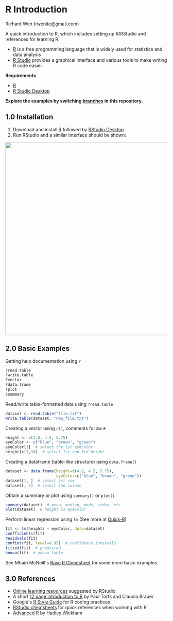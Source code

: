 # R Introduction
  
  
Richard Wen (rwenite@gmail.com)  
  
A quick introduction to R, which includes setting up R/RStudio and references for learning R.  
* [R](https://www.r-project.org/) is a free programming language that is widely used for statistics and data analysis
* [R Studio](https://www.rstudio.com/products/rstudio/) provides a graphical interface and various tools to make writing R code easier
  
**Requirements**  
* [R](http://cran.r-project.org/mirrors.html)  
* [R Studio Desktop](https://www.rstudio.com/products/rstudio/download2/#download)
  
**Explore the examples by switching [branches](https://help.github.com/articles/viewing-branches-in-your-repository/) in this repository.** 
  
## 1.0 Installation 
1. Download and install [R](http://cran.r-project.org/mirrors.html) followed by [RStudio Desktop](https://www.rstudio.com/products/rstudio/download2/#download)
2. Run RStudio and a similar interface should be shown:
  
<img src="https://github.com/rwenite/r-examples/blob/intro/quickstart.PNG"  width="600;"/>
  
## 2.0 Basic Examples
Getting help documentation using `?`
```r
?read.table
?write.table
?vector
?data.frame
?plot
?summary
```
Read/write table-formatted data using `?read.table`
```r
dataset <- read.table("file.txt")
write.table(dataset, "new_file.txt")
```
Creating a vector using `c()`, comments follow `#`
```r
height <- c(4.8, 4.5, 5.75)
eyeColor <- c("blue", "brown", "green")
eyeColor[1]  # select the 1st eyeColor
height[c(1,3)]  # select 1st and 3rd height
```
Creating a dataframe (table-like structure) using `data.frame()`
```r
dataset <- data.frame(height=c(4.8, 4.5, 5.75),
                      eyeColor=c("blue", "brown", "green"))
dataset[1, ]  # select 1st row
dataset[, 2]  # select 2nd column
```
Obtain a summary or plot using `summary()` or `plot()`
```r
summary(dataset)  # mean, median, mode, stdev, etc
plot(dataset)  # height vs eyeColor
```
Perform linear regression using `lm` (See more at [Quick-R](http://www.statmethods.net/stats/regression.html))
```r
fit <- lm(heights ~ eyeColor, data=dataset)
coefficients(fit)
residuals(fit)
confint(fit, level=0.95)  # confidence intervals
fitted(fit)  # predicted
anova(fit)  # anova table
```
See Mhairi McNeill's [Base R Cheatsheet](https://www.rstudio.com/wp-content/uploads/2016/06/r-cheat-sheet.pdf) for some more basic examples.
  
## 3.0 References
* [Online learning resources](https://www.rstudio.com/online-learning/#R) suggested by RStudio
* A short [12 page introduction to R](https://www.rstudio.com/resources/cheatsheets/) by Paul Torfs and Claudia Brauer
* Google's [R Style Guide](https://google.github.io/styleguide/Rguide.xml) for R coding practices
* [RStudio cheatsheets](https://www.rstudio.com/resources/cheatsheets/) for quick references when working with R
* [Advanced R](http://adv-r.had.co.nz/) by Hadley Wickham
